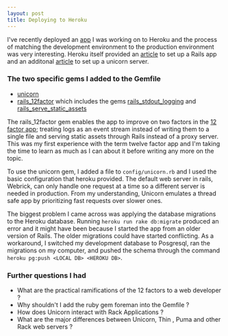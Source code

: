 ```yaml
---
layout: post
title: Deploying to Heroku
---
```

I've recently deployed an [app](https://github.com/raysapida/mustached-octo-robot) I was working on to Heroku and the process of matching the development environment to the production environment was very interesting. Heroku itself provided an [article](https://devcenter.heroku.com/articles/getting-started-with-rails4) to set up a Rails app and an additonal [article](https://devcenter.heroku.com/articles/rails-unicorn) to set up a unicorn server. 

### The two specific gems I added to the Gemfile
* [unicorn](https://rubygems.org/gems/unicorn)
* [rails_12factor](https://github.com/heroku/rails_12factor) which includes the gems [rails_stdout_logging](https://github.com/heroku/rails_stdout_logging) and [rails_serve_static_assets](https://github.com/heroku/rails_serve_static_assets)

The rails_12factor gem enables the app to improve on two factors in the [12 factor app](http://12factor.net/); treating logs as an event stream instead of writing them to a single file and serving static assets through Rails instead of a proxy server. This was my first experience with the term twelve factor app and I'm taking the time to learn as much as I can about it before writing any more on the topic. 

To use the unicorn gem, I added a file to `config/unicorn.rb` and I used the basic configuration that heroku provided. The default web server in rails, Webrick, can only handle one request at a time so a different server is needed in production. From my understanding, Unicorn emulates a thread safe app by prioritizing fast requests over slower ones. 

The biggest problem I came across was applying the database migrations to the Heroku database. Running `heroku run rake db:migrate` produced an error and it might have been because I started the app from an older version of Rails. The older migrations could have started conflicting. As a workaround, I switched my development database to Posgresql, ran the migrations on my computer, and pushed the schema through the command  `heroku pg:push <LOCAL DB> <HEROKU DB>`. 

### Further questions I had ###
* What are the practical ramifications of the 12 factors to a web developer ?
* Why shouldn't I add the ruby gem foreman into the Gemfile ?
* How does Unicorn interact with Rack Applications ?
* What are the major differences between Unicorn, Thin , Puma and other Rack web servers ?